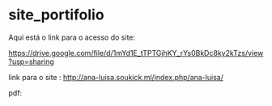 # site_portifolio

Aqui está o link para o acesso do site:

https://drive.google.com/file/d/1mYd1E_tTPTGjhKY_rYs0BkDc8ky2kTzs/view?usp=sharing


link para o site :
http://ana-luisa.soukick.ml/index.php/ana-luisa/

pdf:



